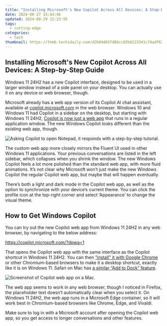 ```yaml
---
title: "Installing Microsoft's New Copilot Across All Devices: A Step-by-Step Guide"
date: 2024-08-27 15:43:46
updated: 2024-08-29 12:23:55
tags:
  - cutting-edge
categories:
  - tech
thumbnail: https://thmb.techidaily.com/d2b04d63fd86cc82b6222341c74adf6327b494c09e7a92e5a7589ca57209ebbc.jpg
---
```


## Installing Microsoft's New Copilot Across All Devices: A Step-by-Step Guide

Windows 11 24H2 has a new Copilot interface, designed to be used in a larger window instead of a side panel on your desktop. You can actually use it on any device or web browser, though.

 Microsoft already has a web app version of its Copilot AI chat assistant, available at [copilot.microsoft.com](https://copilot.microsoft.com/) in the web browser. Windows 10 and Windows 11 had Copilot in a sidebar on the desktop, but starting with Windows 11 24H2, [Copilot is now just a web app](https://remote-screen-capture.techidaily.com/2024-approved-navigate-the-world-of-games-top-12-pc-clickers-revealed/) that runs in a regular application window. The new Windows Copilot looks different than the existing web app, though.

![Asking Copilot to open Notepad, it responds with a step-by-step tutorial.](https://static1.howtogeekimages.com/wordpress/wp-content/uploads/2024/07/image-1.png) 

 The custom web app more closely mirrors the Fluent UI used in other Windows 11 applications. Your previous conversations are listed in the left sidebar, which collapses when you shrink the window. The new Windows Copilot feels a lot more polished than the standard web app, with more fluid animations. It’s not clear why Microsoft won’t just make the new Windows Copilot the regular Copilot web app, but maybe that will happen eventually.

 There’s both a light and dark mode in the Copilot web app, as well as the option to synchronize with your device’s current theme. You can click the profile icon at the top-right corner and select ‘Appearance’ to change the visual theme.

##  How to Get Windows Copilot

 You can try out the new Copilot web app from Windows 11 24H2 in any web browser, by navigating to the below address:

https://copilot.microsoft.com/?dpwa=1

 That opens the Copilot web app with the same interface as the Copilot shortcut in Windows 11 24H2\. You can then [“install” it with Google Chrome](https://win-answers.techidaily.com/how-to-stop-battlefield-2042-from-crashing-on-your-gaming-pc/) or other Chromium-based browsers to make it a desktop shortcut, exactly like it is on Windows 11\. Safari on Mac has [a similar “Add to Dock” feature](https://hardware-help.techidaily.com/quick-setup-for-hp-officejet-n5740-download-compatible-drivers-here/).

![Screenshot of Copilot web app on a Mac.](https://static1.howtogeekimages.com/wordpress/wp-content/uploads/2024/07/clipboard-jul-5-2024-at-2-24-pm.png) 

 The web app seems to work in any web browser, though I noticed in Firefox, the placeholder text doesn’t automatically clear when you select it. On Windows 11 24H2, the web app runs in a Microsoft Edge container, so it will work best in Chromium-based browsers like Chrome, Edge, and Vivaldi.

 Make sure to log in with a Microsoft account after opening the Copilot web app, so you get access to longer conversations and other features.

<ins class="adsbygoogle"
     style="display:block"
     data-ad-format="autorelaxed"
     data-ad-client="ca-pub-7571918770474297"
     data-ad-slot="1223367746"></ins>



<ins class="adsbygoogle"
     style="display:block"
     data-ad-client="ca-pub-7571918770474297"
     data-ad-slot="8358498916"
     data-ad-format="auto"
     data-full-width-responsive="true"></ins>
